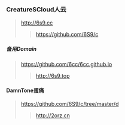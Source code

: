 ### CreatureSCloud人云
>http://6s9.cc
>>https://github.com/6S9/c

##### 备用Domain
>https://github.com/6cc/6cc.github.io
>>http://6s9.top

#### DamnTone蛋痛
>https://github.com/6S9/c/tree/master/d
>>http://2orz.cn
